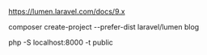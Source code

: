 https://lumen.laravel.com/docs/9.x

composer create-project --prefer-dist laravel/lumen blog

php -S localhost:8000 -t public